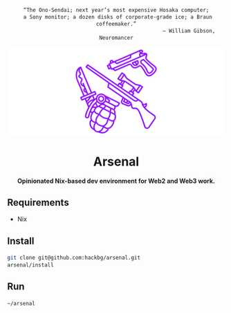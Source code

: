 <div align="center">

```
“The Ono-Sendai; next year’s most expensive Hosaka computer;
 a Sony monitor; a dozen disks of corporate-grade ice; a Braun coffeemaker.”
                                               ― William Gibson, Neuromancer
```

![](./logo.svg)

# Arsenal

**Opinionated Nix-based dev environment for Web2 and Web3 work.**

</div>

## Requirements

* Nix

## Install

```bash
git clone git@github.com:hackbg/arsenal.git
arsenal/install
```

## Run

```bash
~/arsenal
```
